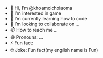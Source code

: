 - 👋 Hi, I’m @khoamoichoiaoma
- 👀 I’m interested in game
- 🌱 I’m currently learning how to code
- 💞️ I’m looking to collaborate on ...
- 📫 How to reach me ...
- 😄 Pronouns: ...
- ⚡ Fun fact:
- 🤓 Joke: Fun fact(my english name is Fun)

<!---
khoamoichoiaoma/khoamoichoiaoma is a ✨ special ✨ repository because its `README.md` (this file) appears on your GitHub profile.
You can click the Preview link to take a look at your changes.
--->
